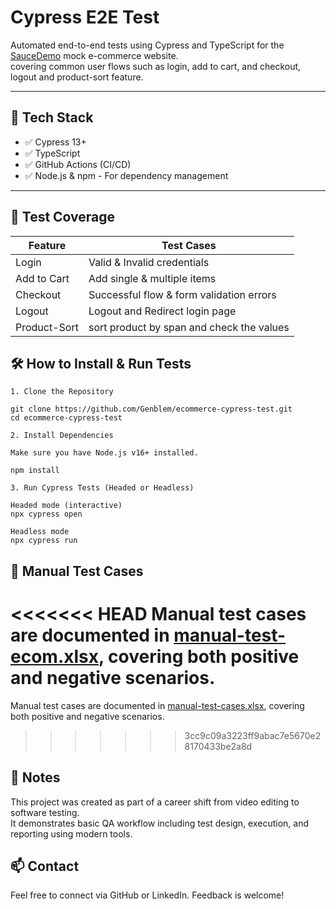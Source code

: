 # Cypress E2E Test 

Automated end-to-end tests using Cypress and TypeScript for the [SauceDemo](https://www.saucedemo.com) mock e-commerce website.   
covering common user flows such as login, add to cart, and checkout, logout and product-sort feature.

---

## 🔧 Tech Stack

- ✅ Cypress 13+
- ✅ TypeScript
- ✅ GitHub Actions (CI/CD)
- ✅ Node.js & npm - For dependency management  

---

## 📂 Test Coverage

| Feature         | Test Cases                                      |
|----------------|--------------------------------------------------|
| Login           | Valid & Invalid credentials                     |
| Add to Cart     | Add single & multiple items                     |
| Checkout        | Successful flow & form validation errors        |
| Logout          | Logout and Redirect login page                  |
| Product-Sort    | sort product by span and check the values       |

## 🛠️ How to Install & Run Tests

```
1. Clone the Repository

git clone https://github.com/Genblem/ecommerce-cypress-test.git
cd ecommerce-cypress-test

2. Install Dependencies

Make sure you have Node.js v16+ installed.

npm install

3. Run Cypress Tests (Headed or Headless)

Headed mode (interactive)  
npx cypress open

Headless mode  
npx cypress run
```

## 📄 Manual Test Cases

<<<<<<< HEAD
Manual test cases are documented in [manual-test-ecom.xlsx](https://docs.google.com/spreadsheets/d/1WlyEGvw9vApId4xCpVf6nuh8mikDooCn/edit?usp=sharing&ouid=110826700699682818265&rtpof=true&sd=true), covering both positive and negative scenarios.
=======
Manual test cases are documented in [manual-test-cases.xlsx](https://www.saucedemo.com), covering both positive and negative scenarios.
>>>>>>> 3cc9c09a3223ff9abac7e5670e28170433be2a8d


## 📌 Notes

This project was created as part of a career shift from video editing to software testing.  
It demonstrates basic QA workflow including test design, execution, and reporting using modern tools.


## 📫 Contact

Feel free to connect via GitHub or LinkedIn. Feedback is welcome!

